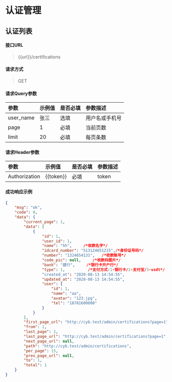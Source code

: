 # 认证管理

## 认证列表

#### 接口URL
> {{url}}/certifications

#### 请求方式
> GET

#### 请求Query参数

| 参数        | 示例值   | 是否必填   |  参数描述  |
| :--------   | :-----  | :-----  | :----  |
| user_name     | 张三 | 选填 | 用户名或手机号 |
| page     | 1 | 必填 | 当前页数 |
| limit     | 20 | 必填 | 每页条数 |

#### 请求Header参数

| 参数        | 示例值   | 是否必填   |  参数描述  |
| :--------   | :-----  | :-----  | :----  |
| Authorization     | {{token}} |  必填 | token |


#### 成功响应示例
```json
{
    "msg": "ok",
    "code": 0,
    "data": {
        "current_page": 1,
        "data": [
            {
                "id": 1,
                "user_id": 1,
                "name": "hh",     /*收款名字*/
                "idcard_number": "513124651215",/*身份证号码*/
                "number": "1324654131",   /*收款账号*/
                "code_pic": null,     /*收款码图片*/
                "bank": "建行",     /*银行卡开户行*/
                "type": 1,          /*支付方式:1-银行卡/2-支付宝/3-usdt*/
                "created_at": "2020-08-13 14:54:55",
                "updated_at": "2020-08-13 14:54:55",
                "user": {
                    "id": 1,
                    "name": "aa",
                    "avatar": "123.jpg",
                    "tel": "18781600000"
                }
            }
        ],
        "first_page_url": "http://cyb.test/admin/certifications?page=1",
        "from": 1,
        "last_page": 1,
        "last_page_url": "http://cyb.test/admin/certifications?page=1",
        "next_page_url": null,
        "path": "http://cyb.test/admin/certifications",
        "per_page": 15,
        "prev_page_url": null,
        "to": 1,
        "total": 1
    }
}
```